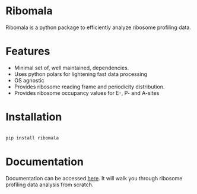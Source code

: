 # Ribomala
Ribomala is a python package to efficiently analyze ribosome profiling data.

# Features
- Minimal set of, well maintained, dependencies.
- Uses python polars for lightening fast data processing
- OS agnostic
- Provides ribosome reading frame and periodicity distribution.
- Provides ribosome occupancy values for E-, P- and A-sites

# Installation

```bash

pip install ribomala

```

# Documentation

Documentation can be accessed [here](https://ps-puneetsharma.github.io/ribomala/). It will walk you through ribosome profiling data analysis from scratch.
